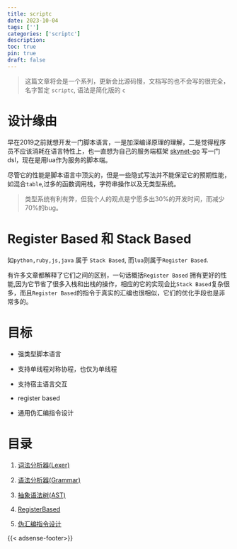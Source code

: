 ```yaml
---
title: scriptc
date: 2023-10-04
tags: ['']
categories: ['scriptc']
description: 
toc: true
pin: true
draft: false
---
```


> 这篇文章将会是一个系列，更新会比源码慢，文档写的也不会写的很完全，名字暂定 `scriptc`, 语法是简化版的 `c`


# 设计缘由

早在2019之前就想开发一门脚本语言，一是加深编译原理的理解，二是觉得程序员不应该消耗在语言特性上，也一直想为自己的服务端框架 [skynet-go](/post/skynet/skynet) 写一门dsl，现在是用lua作为服务的脚本端。

尽管它的性能是脚本语言中顶尖的，但是一些隐式写法并不能保证它的预期性能，如混合`table`,过多的函数调用栈，字符串操作以及无类型系统。

> 类型系统有利有弊，但我个人的观点是宁愿多出30%的开发时间，而减少70%的bug。



# Register Based 和 Stack Based

如`python,ruby,js,java` 属于 `Stack Based`, 而`lua`则属于`Register Based`.


有许多文章都解释了它们之间的区别，一句话概括`Register Based` 拥有更好的性能,因为它节省了很多入栈和出栈的操作，相应的它的实现会比`Stack Based`复杂很多，而且`Register Based`的指令于真实的汇编也很相似，它们的优化手段也是非常多的。


<!--more-->


# 目标

+ 强类型脚本语言

+ 支持单线程对称协程，也仅为单线程

+ 支持宿主语言交互

+ register based

+ 通用伪汇编指令设计



# 目录

1. [词法分析器(Lexer)](/post/scriptc/1)

2. [语法分析器(Grammar)](/post/scriptc/2)

3. [抽象语法树(AST)](/post/scriptc/3)

4. [RegisterBased](/post/scriptc/4)

5. [伪汇编指令设计](/post/scriptc/5)

{{< adsense-footer>}}
